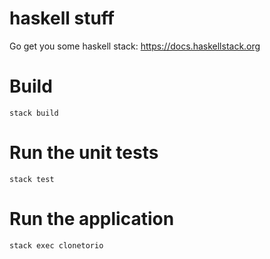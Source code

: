 # haskell stuff

Go get you some haskell stack:
    https://docs.haskellstack.org

# Build
`stack build`

# Run the unit tests
`stack test`

# Run the application
`stack exec clonetorio`
